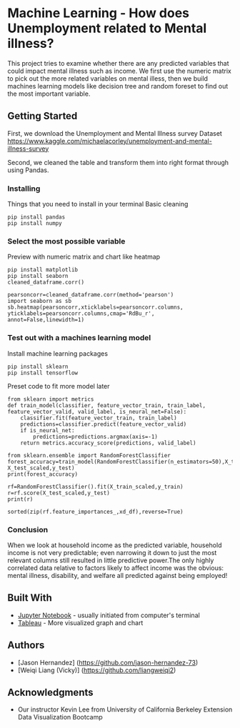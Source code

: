 # Machine Learning - How does Unemployment related to Mental illness?

This project tries to examine whether there are any predicted variables that could impact mental illness such as income. We first use the numeric matrix to pick out the more related variables on mental illess, then we build machines learning models like decision tree and random foreset to find out the most important variable. 

## Getting Started

First, we download the Unemployment and Mental Illness survey Dataset https://www.kaggle.com/michaelacorley/unemployment-and-mental-illness-survey

Second, we cleaned the table and transform them into right format through using Pandas.

### Installing 
Things that you need to install in your terminal 
Basic cleaning
```
pip install pandas
pip install numpy
```

### Select the most possible variable
Preview with numeric matrix and chart like heatmap
```
pip install matplotlib
pip install seaborn
cleaned_dataframe.corr()
```
```
pearsoncorr=cleaned_dataframe.corr(method='pearson')
import seaborn as sb
sb.heatmap(pearsoncorr,xticklabels=pearsoncorr.columns, yticklabels=pearsoncorr.columns,cmap='RdBu_r', annot=False,linewidth=1)
```
### Test out with a machines learning model 
Install machine learning packages
```
pip install sklearn
pip install tensorflow
```
Preset code to fit more model later
```
from sklearn import metrics
def train_model(classifier, feature_vector_train, train_label, feature_vector_valid, valid_label, is_neural_net=False):
    classifier.fit(feature_vector_train, train_label)
    predictions=classifier.predict(feature_vector_valid)
    if is_neural_net:
        predictions=predictions.argmax(axis=-1)
    return metrics.accuracy_score(predictions, valid_label)

```
```
from sklearn.ensemble import RandomForestClassifier
forest_accuracy=train_model(RandomForestClassifier(n_estimators=50),X_train_scaled,y_train, X_test_scaled,y_test)
print(forest_accuracy)

```
```
rf=RandomForestClassifier().fit(X_train_scaled,y_train)
r=rf.score(X_test_scaled,y_test)
print(r)
```
```
sorted(zip(rf.feature_importances_,xd_df),reverse=True)
```

### Conclusion

When we look at household income as the predicted variable, household income is not very predictable; even narrowing it down to just the most relevant columns still resulted in little predictive power.The only highly correlated data relative to factors likely to affect income was the obvious: mental illness, disability, and welfare all predicted against being employed!

## Built With

* [Jupyter Notebook](https://jupyter.org/) - usually initiated from computer's terminal
* [Tableau](https://public.tableau.com/en-us/s/) - More visualized graph and chart 


## Authors
* [Jason Hernandez] (https://github.com/jason-hernandez-73)
* [Weiqi Liang (Vicky)] (https://github.com/liangweiqi2)

## Acknowledgments

* Our instructor Kevin Lee from University of California Berkeley Extension Data Visualization Bootcamp

